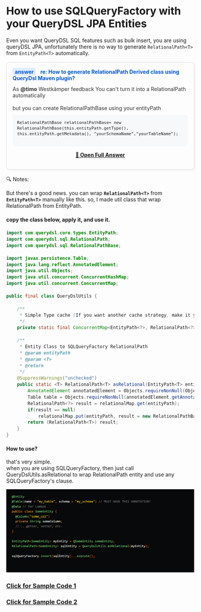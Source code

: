 
# How to use SQLQueryFactory with your QueryDSL JPA Entities

Even you want QueryDSL SQL features such as bulk insert, you are using queryDSL JPA, unfortunately there is no way to generate  ```RelationalPath<T>``` from ```EntityPath<T>``` automatically.


<div style="border: 1px solid #ddd; padding: 16px; border-radius: 8px; margin: 16px 0; box-shadow: 2px 2px 5px #eee;">
  <div style="font-size: 14px; color: #555;">
    <span style="background-color: #e0ecff; color: #0056d2; padding: 2px 6px; border-radius: 4px; font-weight: bold;">answer</span>
    <a href="https://stackoverflow.com/questions/33608023/how-to-generate-relationalpath-derived-class-using-querydsl-maven-plugin/53675800#53675800" style="margin-left: 8px; font-weight: bold; color: #0056d2; text-decoration: none;">
      re: How to generate RelationalPath Derived class using QueryDsl Maven plugin?
    </a>
  </div>

  <div style="margin-top: 12px; font-size: 14px; color: #333;">
    As <strong>@timo</strong> Westkämper feedback You can't turn it into a RelationalPath automatically<br><br>
    but you can create RelationalPathBase using your entityPath
  </div>

  <pre style="background-color: #f6f8fa; padding: 12px; border-radius: 6px; overflow-x: auto; font-size: 13px; margin-top: 10px;">
<code>RelationalPathBase relationalPathBase= new RelationalPathBase(this.entityPath.getType(), this.entityPath.getMetadata(), "yourSchemaName","yourTableName");</code>
  </pre>

  <p align="center">
  <a href="https://stackoverflow.com/questions/53665853/how-to-generate-relationalpath-derived-class-using-querydsl-maven-plugin" target="_blank">
    <strong>🔗 Open Full Answer</strong>
  </a>
  </p>


</div>

🔍 Notes:

But there's a good news. you can wrap **```RelationalPath<T>```** from **```EntityPath<T>```** manually like this. so, I made util class that wrap RelationalPath<T> from EntityPath<T>.


#### copy the class below, apply it, and use it.
```java
import com.querydsl.core.types.EntityPath;
import com.querydsl.sql.RelationalPath;
import com.querydsl.sql.RelationalPathBase;

import javax.persistence.Table;
import java.lang.reflect.AnnotatedElement;
import java.util.Objects;
import java.util.concurrent.ConcurrentHashMap;
import java.util.concurrent.ConcurrentMap;

public final class QueryDslUtils {

    /**
     * Simple Type cache (If you want another cache strategy, make it your own.)
     */
    private static final ConcurrentMap<EntityPath<?>, RelationalPath<?>> relationalMap = new ConcurrentHashMap<>();

    /**
     * Entity Class to SQLQueryFactory RelationalPath
     * @param entityPath
     * @param <T>
     * @return
     */
    @SuppressWarnings("unchecked")
    public static <T> RelationalPath<T> asRelational(EntityPath<T> entityPath) {
        AnnotatedElement annotatedElement = Objects.requireNonNull(Objects.requireNonNull(entityPath, "entityPath is null").getAnnotatedElement(), "no annotation");
        Table table = Objects.requireNonNull(annotatedElement.getAnnotation(Table.class), "no entity table");
        RelationalPath<?> result = relationalMap.get(entityPath);
        if(result == null)
            relationalMap.put(entityPath, result = new RelationalPathBase<T>(entityPath.getType(), entityPath.getMetadata(), table.schema(), table.name()));
        return (RelationalPath<T>) result;
    }
}

```

#### How to use? 
that's very simple. </br>
when you are using SQLQueryFactory, then just call QueryDslUtils.asRelational to wrap RelationalPath entity and use any SQLQueryFactory's clause.

![Code Snipet](./images/how_to_use.png)

### [Click for Sample Code 1](../code-generator/src/test/java/xio/ilan/test/BulkQueryDslSqlTest.java)
### [Click for Sample Code 2](../code-generator/src/test/java/xio/ilan/test/CustomQueryDslSqlTest.java)